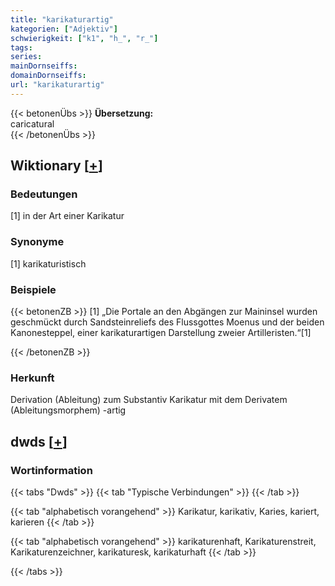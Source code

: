 ```yaml
---
title: "karikaturartig"
kategorien: ["Adjektiv"]
schwierigkeit: ["k1", "h_", "r_"]
tags:
series:
mainDornseiffs:
domainDornseiffs:
url: "karikaturartig"
---
```


{{< betonenÜbs >}}
**Übersetzung:**  
caricatural  
{{< /betonenÜbs >}}

## Wiktionary [[+](https://de.wiktionary.org/wiki/karikaturartig)]

### Bedeutungen
[1] in der Art einer Karikatur  

### Synonyme
[1] karikaturistisch  

### Beispiele
{{< betonenZB >}}
[1] „Die Portale an den Abgängen zur Maininsel wurden geschmückt durch Sandsteinreliefs des Flussgottes Moenus und der beiden Kanonesteppel, einer karikaturartigen Darstellung zweier Artilleristen.“[1]  

{{< /betonenZB >}}
### Herkunft
Derivation (Ableitung) zum Substantiv Karikatur mit dem Derivatem (Ableitungsmorphem) -artig  



## dwds [[+](https://www.dwds.de/wb/karikaturartig)]

### Wortinformation
{{< tabs "Dwds" >}}
{{< tab "Typische Verbindungen" >}}
{{< /tab >}}

{{< tab "alphabetisch vorangehend" >}}
Karikatur, karikativ, Karies, kariert, karieren
{{< /tab >}}

{{< tab "alphabetisch vorangehend" >}}
karikaturenhaft, Karikaturenstreit, Karikaturenzeichner, karikaturesk, karikaturhaft
{{< /tab >}}

{{< /tabs >}}

